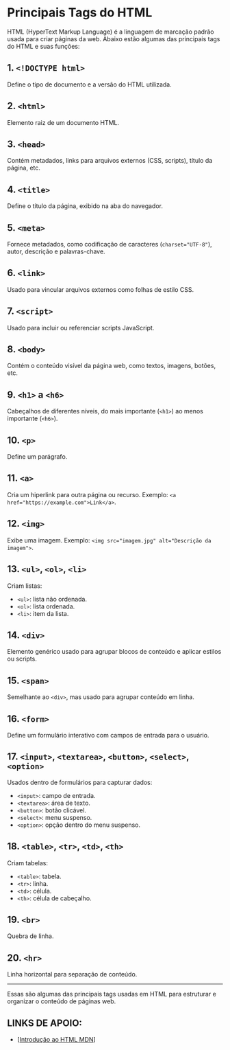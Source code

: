 # Principais Tags do HTML

HTML (HyperText Markup Language) é a linguagem de marcação padrão usada para criar páginas da web. Abaixo estão algumas das principais tags do HTML e suas funções:

## 1. `<!DOCTYPE html>`
Define o tipo de documento e a versão do HTML utilizada.

## 2. `<html>`
Elemento raiz de um documento HTML.

## 3. `<head>`
Contém metadados, links para arquivos externos (CSS, scripts), título da página, etc.

## 4. `<title>`
Define o título da página, exibido na aba do navegador.

## 5. `<meta>`
Fornece metadados, como codificação de caracteres (`charset="UTF-8"`), autor, descrição e palavras-chave.

## 6. `<link>`
Usado para vincular arquivos externos como folhas de estilo CSS.

## 7. `<script>`
Usado para incluir ou referenciar scripts JavaScript.

## 8. `<body>`
Contém o conteúdo visível da página web, como textos, imagens, botões, etc.

## 9. `<h1>` a `<h6>`
Cabeçalhos de diferentes níveis, do mais importante (`<h1>`) ao menos importante (`<h6>`).

## 10. `<p>`
Define um parágrafo.

## 11. `<a>`
Cria um hiperlink para outra página ou recurso. Exemplo: `<a href="https://example.com">Link</a>`.

## 12. `<img>`
Exibe uma imagem. Exemplo: `<img src="imagem.jpg" alt="Descrição da imagem">`.

## 13. `<ul>`, `<ol>`, `<li>`
Criam listas:
- `<ul>`: lista não ordenada.
- `<ol>`: lista ordenada.
- `<li>`: item da lista.

## 14. `<div>`
Elemento genérico usado para agrupar blocos de conteúdo e aplicar estilos ou scripts.

## 15. `<span>`
Semelhante ao `<div>`, mas usado para agrupar conteúdo em linha.

## 16. `<form>`
Define um formulário interativo com campos de entrada para o usuário.

## 17. `<input>`, `<textarea>`, `<button>`, `<select>`, `<option>`
Usados dentro de formulários para capturar dados:
- `<input>`: campo de entrada.
- `<textarea>`: área de texto.
- `<button>`: botão clicável.
- `<select>`: menu suspenso.
- `<option>`: opção dentro do menu suspenso.

## 18. `<table>`, `<tr>`, `<td>`, `<th>`
Criam tabelas:
- `<table>`: tabela.
- `<tr>`: linha.
- `<td>`: célula.
- `<th>`: célula de cabeçalho.

## 19. `<br>`
Quebra de linha.

## 20. `<hr>`
Linha horizontal para separação de conteúdo.

---

Essas são algumas das principais tags usadas em HTML para estruturar e organizar o conteúdo de páginas web.

## LINKS DE APOIO: 
- [[Introdução ao HTML MDN]([https://www.youtube.com/watch?v=REW7MVDn0T4](https://developer.mozilla.org/pt-BR/docs/Learn_web_development/Core/Structuring_content))]
